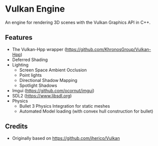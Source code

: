 # Vulkan Engine
An engine for rendering 3D scenes with the Vulkan Graphics API in C++.



## Features
* The Vulkan-Hpp wrapper (https://github.com/KhronosGroup/Vulkan-Hpp)
* Deferred Shading
* Lighting
	* Screen Space Ambient Occlusion
	* Point lights
	* Directional Shadow Mapping
	* Spotlight Shadows
* Imgui (https://github.com/ocornut/imgui)
* SDL2 (https://www.libsdl.org)
* Physics
	* Bullet 3 Physics Integration for static meshes
	* Automated Model loading (with convex hull construction for bullet)
	

## Credits
  * Originally based on https://github.com/jherico/Vulkan
